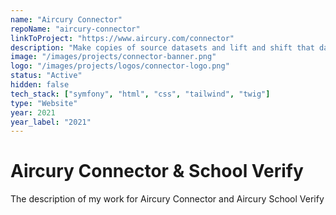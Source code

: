 ```yaml
---
name: "Aircury Connector"
repoName: "aircury-connector"
linkToProject: "https://www.aircury.com/connector"
description: "Make copies of source datasets and lift and shift that data into your own environment, with zero hassle and zero development time for you!"
image: "/images/projects/connector-banner.png"
logo: "/images/projects/logos/connector-logo.png"
status: "Active"
hidden: false
tech_stack: ["symfony", "html", "css", "tailwind", "twig"]
type: "Website"
year: 2021
year_label: "2021"
---
```


# Aircury Connector & School Verify

The description of my work for Aircury Connector and Aircury School Verify
